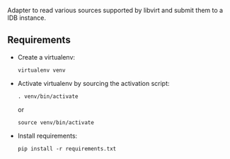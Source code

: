 Adapter to read various sources supported by libvirt and submit them to a IDB instance.

## Requirements

- Create a virtualenv:

    `virtualenv venv`

- Activate virtualenv by sourcing the activation script:

    `. venv/bin/activate`

    or 

    `source venv/bin/activate`

- Install requirements:

    `pip install -r requirements.txt`

